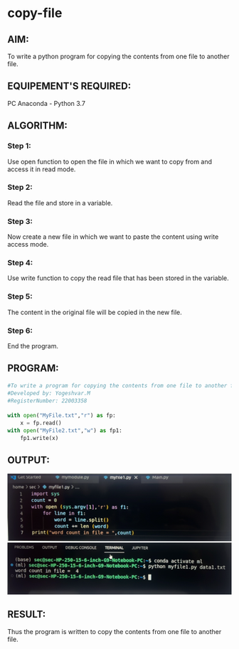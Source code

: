 # copy-file
## AIM:
To write a python program for copying the contents from one file to another file.
## EQUIPEMENT'S REQUIRED: 
PC
Anaconda - Python 3.7
## ALGORITHM: 
### Step 1:
Use open function to open the file in which we want to copy from and access it in read mode.

### Step 2:
Read the file and store in a variable.

### Step 3:
Now create a new file in which we want to paste the content using write access mode.

### Step 4:
Use write function to copy the read file that has been stored in the variable.

### Step 5:
The content in the original file will be copied in the new file.

### Step 6:
End the program.

## PROGRAM:
```python
#To write a program for copying the contents from one file to another file.
#Developed by: Yogeshvar.M
#RegisterNumber: 22003358

with open("MyFile.txt","r") as fp:
    x = fp.read()
with open("MyFile2.txt","w") as fp1:
    fp1.write(x)
```

## OUTPUT:
![output](/Screenshot%20from%202023-01-26%2018-20-10.png)
![output](/Screenshot%20from%202023-01-26%2018-20-44.png)


## RESULT:
Thus the program is written to copy the contents from one file to another file.